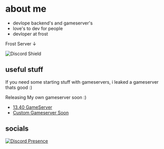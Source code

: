 # about me

- devlope backend's and gameserver's
- love's to dev for people
- devloper at frost

Frost Server ↓

![Discord Shield](https://discordapp.com/api/guilds/1079224602582069399/widget.png?style=shield)

## useful stuff
If you need some starting stuff with gameservers, i leaked a gameserver thats good :)

Releasing My own gameserver soon :)


- [13.40 GameServer](https://github.com/IcySilent/Volcano-13.40)
- [Custom Gameserver Soon]()


## socials 

[![Discord Presence](https://lanyard.cnrad.dev/api/1211351621951299658?idleMessage=i%20appear%20idle%20alot)](https://discord.com/users/1211351621951299658)
